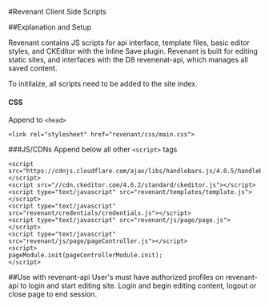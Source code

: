 #Revenant Client Side Scripts

##Explanation and Setup

Revenant contains JS scripts for api interface, template files, basic editor styles, and CKEditor with the Inline Save plugin. 
Revenant is built for editing static sites, and interfaces with the D8 revenenat-api, which manages all saved content. 

To initilaize, all scripts need to be added to the site index. 
 
#### CSS
Append to  `<head>`

 ```
 <link rel="stylesheet" href="revenant/css/main.css"> 
 ```


###JS/CDNs
Append below all other `<script>` tags

``` 
<script src="https://cdnjs.cloudflare.com/ajax/libs/handlebars.js/4.0.5/handlebars.js"></script>
<script src="//cdn.ckeditor.com/4.6.2/standard/ckeditor.js"></script>
<script type="text/javascript" src="revenant/templates/template.js"></script>
<script type="text/javascript" src="revenant/credentials/credentials.js"></script>
<script type="text/javascript" src="revenant/js/page/page.js"></script>
<script type="text/javascript" src="revenant/js/page/pageController.js"></script>
<script>
pageModule.init(pageControllerModule.init);
</script>
```

##Use with revenant-api
User's must have authorized profiles on revenant-api to login and start editing site. 
Login and begin editing content, logout or close page to end session. 
